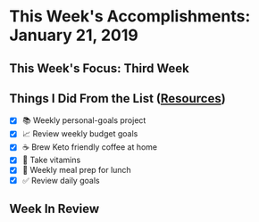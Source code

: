 # This Week's Accomplishments: January 21, 2019

## This Week's Focus: Third Week

## Things I Did From the List ([Resources](resources.md))

- [x] :books: Weekly personal-goals project
- [x] :chart_with_upwards_trend: Review weekly budget goals
- [x] :coffee: Brew Keto friendly coffee at home
- [x] :muscle: Take vitamins
- [x] :stew: Weekly meal prep for lunch
- [x] :white_check_mark: Review daily goals

## Week In Review
